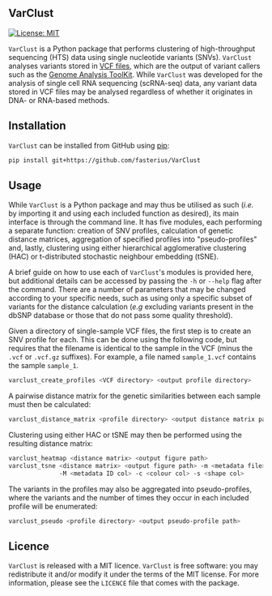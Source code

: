 ## VarClust

[![License: MIT][1]][2]

`VarClust` is a Python package that performs clustering of high-throughput
sequencing (HTS) data using single nucleotide variants (SNVs). `VarClust`
analyses variants stored in [VCF files][3], which are the output of variant
callers such as the [Genome Analysis ToolKit][4]. While `VarClust` was
developed for the analysis of single cell RNA sequencing (scRNA-seq) data, any
variant data stored in VCF files may be analysed regardless of whether it
originates in DNA- or RNA-based methods.

## Installation

`VarClust` can be installed from GitHub using [pip][5]:

```bash
pip install git+https://github.com/fasterius/VarClust
```

## Usage

While `VarClust` is a Python package and may thus be utilised as such (*i.e.*
by importing it and using each included function as desired), its main
interface is through the command line. It has five modules, each performing a
separate function: creation of SNV profiles, calculation of genetic distance
matrices, aggregation of specified profiles into "pseudo-profiles" and, lastly,
clustering using either hierarchical agglomerative clustering (HAC) or
t-distributed stochastic neighbour embedding (tSNE).

A brief guide on how to use each of `VarClust`'s modules is provided here, but 
additional details can be accessed by passing the `-h` or `--help` flag after
the command. There are a number of parameters that may be changed according to
your specific needs, such as using only a specific subset of variants for the
distance calculation (*e.g* excluding variants present in the dbSNP database
or those that do not pass some quality threshold).

Given a directory of single-sample VCF files, the first step is to create an
SNV profile for each. This can be done using the following code, but requires
that the filename is identical to the sample in the VCF (minus the `.vcf` or
`.vcf.gz` suffixes). For example, a file named `sample_1.vcf` contains the
sample `sample_1`.

```bash
varclust_create_profiles <VCF directory> <output profile directory>
```

A pairwise distance matrix for the genetic similarities between each sample
must then be calculated:

```bash
varclust_distance_matrix <profile directory> <output distance matrix path>
```

Clustering using either HAC or tSNE may then be performed using the resulting
distance matrix:

```bash
varclust_heatmap <distance matrix> <output figure path>
varclust_tsne <distance matrix> <output figure path> -m <metadata file>
              -M <metadata ID col> -c <colour col> -s <shape col>
```

The variants in the profiles may also be aggregated into pseudo-profiles, where
the variants and the number of times they occur in each included profile will
be enumerated:

```bash
varclust_pseudo <profile directory> <output pseudo-profile path>
```

## Licence

`VarClust` is released with a MIT licence. `VarClust` is free software: you may
redistribute it and/or modify it under the terms of the MIT license. For more
information, please see the `LICENCE` file that comes with the package.

[1]: https://img.shields.io/badge/License-MIT-blue.svg
[2]: https://opensource.org/licenses/MIT
[3]: http://www.internationalgenome.org/wiki/analysis/variant-call-format
[4]: https://software.broadinstitute.org/gatk/
[5]: https://pypi.org/project/pip/
